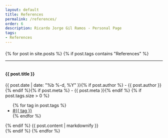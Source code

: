 ```yaml
---
layout: default
title: References
permalink: /references/
order: 6
description: Ricardo Jorge Gil Ramos - Personal Page
tags:
- References
---
```

<div id="center-body" class="wrap">
  <div id="references-page" class="content-body" style="margin:20px 0px">
    <!--<h2><i class="fa fa-warning fa-lg"></i> References: You are in the References area.</h2>-->
    {% for post in site.posts %}
      {% if post.tags contains "References" %}
      <hr/>
      <article class="blog-post">
        <div class="row entry">
          <div class="col-sm-1 scrollimation fade-up in">
            <div id="{{ post.entry }}" class="media">
              <div style="overflow: hidden" class="media-body">
                <h4>{{ post.title }}</h4>
                <time datetime="{{ post.date | date: "%F" }}">{{ post.date | date: "%b %-d, %Y" }}{% if post.author %} - {{ post.author }}{% endif %}{% if post.meta %} - {{ post.meta }}{% endif %}</time>
                {% if post.tags.size > 0 %}
                  <ul class="post-tags">
                    {% for tag in post.tags %}
                      <li><a href="{{ site.baseurl }}/tags/#{{ tag }}-ref">#{{ tag }}</a></li>
                    {% endfor %}
                  </ul>
                {% endif %}          
                {{ post.content | markdownify }}
              </div>
            </div>
          </div>
        </div>
      </article>
      {% endif %}
    {% endfor %}
  </div>
</div>
